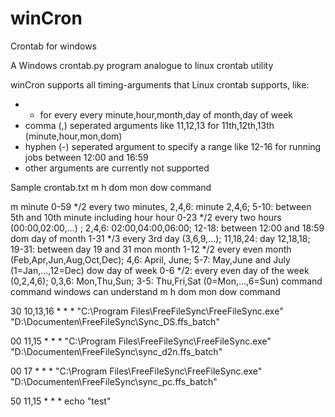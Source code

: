 # winCron
Crontab for windows

A Windows crontab.py program analogue to linux crontab utility

winCron supports all timing-arguments that Linux crontab supports, like:
* * for every every minute,hour,month,day of month,day of week
* comma (,) seperated arguments like 11,12,13 for 11th,12th,13th (minute,hour,mon,dom)
* hyphen (-) seperated argument to specify a range like 12-16 for running jobs between 12:00 and 16:59
* other arguments are currently not supported

Sample crontab.txt
m		h			dom		mon		dow		command

m		minute			0-59	*/2 every two minutes, 2,4,6: minute 2,4,6; 5-10: between 5th and 10th minute including
hour	hour			0-23	*/2 every two hours (00:00,02:00,...) ; 2,4,6: 02:00,04:00,06:00; 12-18: between 12:00 and 18:59
dom		day of month	1-31	*/3 every 3rd day (3,6,9,...); 11,18,24: day 12,18,18; 19-31: between day 19 and 31
mon		month			1-12	*/2 every even month (Feb,Apr,Jun,Aug,Oct,Dec); 4,6: April, June; 5-7: May,June and July	(1=Jan,...,12=Dec)
dow		day of week		0-6		*/2: every even day of the week (0,2,4,6); 0,3,6: Mon,Thu,Sun; 3-5: Thu,Fri,Sat				(0=Mon,...,6=Sun)
command							command windows can understand
m		h			dom		mon		dow		command

30 		10,13,16	*		*		*		"C:\Program Files\FreeFileSync\FreeFileSync.exe" "D:\Documenten\FreeFileSync\Sync_DS.ffs_batch"

00		11,15		*		*		*		"C:\Program Files\FreeFileSync\FreeFileSync.exe" "D:\Documenten\FreeFileSync\sync_d2n.ffs_batch"

00		17			*		*		*		"C:\Program Files\FreeFileSync\FreeFileSync.exe" "D:\Documenten\FreeFileSync\sync_pc.ffs_batch"

50		11,15		*		*		*		echo  "test"


